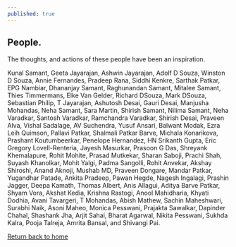 ```yaml
---
published: true
---
```

## People.

The thoughts, and actions of these people have been an inspiration.

Kunal Samant, Geeta Jayarajan, Ashwin Jayarajan, Adolf D Souza, Winston D Souza, Annie Fernandes, Pradeep Rana, Siddhi Kenkre, Sarthak Patkar, EPG Nambiar, Dhananjay Samant, Raghunandan Samant, Mitalee Samant, Thies Timmermans, Elke Van Gelder, Richard DSouza, Mark DSouza, Sebastian Philip, T Jayarajan, Ashutosh Desai, Gauri Desai, Manjusha Mohandas, Neha Samant, Sara Martin, Shirish Samant, Nilima Samant, Neha Varadkar, Santosh Varadkar, Ramchandra Varadkar, Shirish Desai, Praveen Alva, Vishal Sadalage, AV Suchendra, Yusuf Ansari, Balwant Modak, Ezra Leih Quimson, Pallavi Patkar, Shalmali Patkar Barve, Michala Konarikova, Prashant Koutumbeerkar, Penelope Hernandez, HN Srikanth Gupta, Eric Gregory Lovell-Renteria, Jayesh Masurkar, Prasoon G Das, Shreyank Khemalapure, Rohit Mohite, Prasad Mutkekar, Sharan Saboji, Prachi Shah, Suyash Khanolkar, Mohit Yalgi, Padma Sangolli, Rohit Anvekar, Akshay Shiroshi, Anand Aknoji, Mushab MD, Praveen Dongare, Mandar Patkar, Yugandhar Patade, Ankita Pradeep, Pawan Hegde, Nagesh Ingalagi, Prashin Jagger, Deepa Kamath, Thomas Albert, Anis Allagui, Aditya Barve Patkar, Shyam Vora, Akshat Kedia, Krishna Rastogi, Anool Mahidharia, Khyati Dodhia, Avani Tavargeri, T Mohandas, Abish Mathew, Sachin Maheshwari, Surabhi Naik, Asoni Maheo, Monica Pesswani, Prajakta Sawalkar, Dapinder Chahal, Shashank Jha, Arjit Sahai, Bharat Agarwal, Nikita Pesswani, Sukhda Kalra, Pooja Talreja, Amrita Bansal, and Shivangi Pai.

[Return back to home](https://kvshvl.github.io/index.html)

